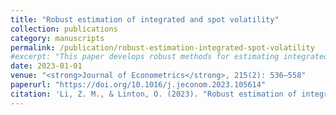 ```yaml
---
title: "Robust estimation of integrated and spot volatility"
collection: publications
category: manuscripts
permalink: /publication/robust-estimation-integrated-spot-volatility
#excerpt: "This paper develops robust methods for estimating integrated and spot volatility under microstructure noise."
date: 2023-01-01
venue: "<strong>Journal of Econometrics</strong>, 215(2): 536–558"
paperurl: "https://doi.org/10.1016/j.jeconom.2023.105614"
citation: 'Li, Z. M., & Linton, O. (2023). "Robust estimation of integrated and spot volatility."  <strong>Journal of Econometrics</strong>, 105614.'
---
```

